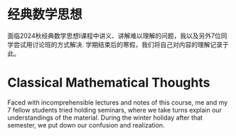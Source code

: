 # 经典数学思想

面临2024秋经典数学思想I课程中讲义、讲解难以理解的问题，我以及另外7位同学尝试用讨论班的方式解决. 学期结束后的寒假，我们将自己对内容的理解记录于此。

# Classical Mathematical Thoughts

Faced with incomprehensible lectures and notes of this course, me and my 7 fellow students tried holding seminars, where we take turns explain our understandings of the material. During the winter holiday after that semester, we put down our confusion and realization.
